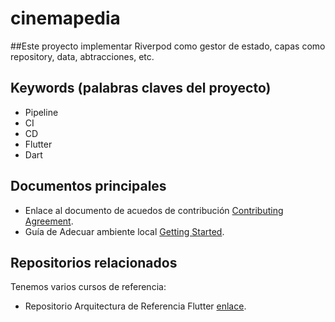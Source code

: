 # cinemapedia

##Este proyecto implementar Riverpod como gestor de estado, capas como repository, data, abtracciones, etc.

## Keywords (palabras claves del proyecto)
* Pipeline
* CI
* CD
* Flutter
* Dart

## Documentos principales

* Enlace al documento de acuedos de contribución [Contributing Agreement](CONTRIBUTING.md).
* Guía de Adecuar ambiente local [Getting Started](GETTINGSTARTED.md).

## Repositorios relacionados
Tenemos varios cursos de referencia:
* Repositorio Arquitectura de Referencia Flutter [enlace](https://github.com/Danielherresan/arquitectura_referencia_flutter).